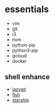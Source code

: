 # essentials 
- vim
- git
- i3
- nvm
- python-pip
- python3-pip
- gcloud
- docker

## shell enhance
- [lazygit](https://github.com/jesseduffield/lazygit)
- [fish](https://fishshell.com/)
- [starship](https://github.com/starship/starship)
